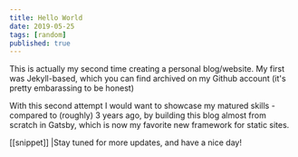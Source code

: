 ```yaml
---
title: Hello World
date: 2019-05-25
tags: [random]
published: true
---
```


This is actually my second time creating a personal blog/website. My first was Jekyll-based, which you can find archived on my Github account (it's pretty embarassing to be honest)

With this second attempt I would want to showcase my matured skills - compared to (roughly) 3 years ago, by building this blog almost from scratch in Gatsby, which is now my favorite new framework for static sites.

[[snippet]]
|Stay tuned for more updates, and have a nice day!